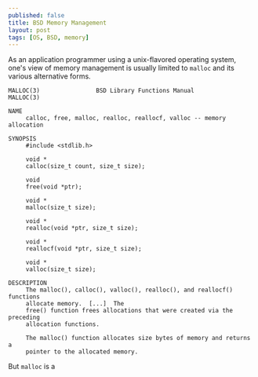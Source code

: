 ```yaml
---
published: false
title: BSD Memory Management
layout: post
tags: [OS, BSD, memory]
---
```

As an application programmer using a unix-flavored operating system, one's view of memory management is usually limited to `malloc` and its various alternative forms.

```
MALLOC(3)                BSD Library Functions Manual                MALLOC(3)

NAME
     calloc, free, malloc, realloc, reallocf, valloc -- memory allocation

SYNOPSIS
     #include <stdlib.h>

     void *
     calloc(size_t count, size_t size);

     void
     free(void *ptr);

     void *
     malloc(size_t size);

     void *
     realloc(void *ptr, size_t size);

     void *
     reallocf(void *ptr, size_t size);

     void *
     valloc(size_t size);

DESCRIPTION
     The malloc(), calloc(), valloc(), realloc(), and reallocf() functions
     allocate memory.  [...]  The
     free() function frees allocations that were created via the preceding
     allocation functions.

     The malloc() function allocates size bytes of memory and returns a
     pointer to the allocated memory.
```

But `malloc` is a 
